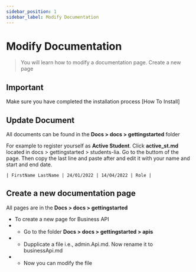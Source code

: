 ```yaml
---
sidebar_position: 1
sidebar_label: Modify Documentation
---
```

# Modify Documentation

> You will learn how to modify a documentation page.
> Create a new page

## Important
Make sure you have completed the installation process [How To Install]

## Update Document
All documents can be found in the **Docs > docs > gettingstarted** folder

For example to register yourself as **Active Student**. Click **active_st.md** located in docs > gettingstarted > students-lia. Go to the buttom of the page. Then copy the last line and paste after and edit it with your name and start and end date.
```
| FirstName LastName | 24/01/2022 | 14/04/2022 | Role |
```

## Create a new documentation page
All pages are in the **Docs > docs > gettingstarted**

- To create a new page for Business API
- - Go to the folder **Docs > docs > gettingstarted > apis** 
- - Dupplicate a file i.e., admin.Api.md. Now rename it to businessApi.md
- - Now you can modify the file
